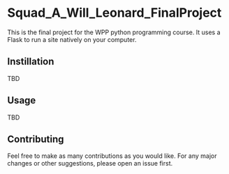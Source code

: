 # Squad_A_Will_Leonard_FinalProject

This is the final project for the WPP python programming course. It uses a Flask to run a site natively on your computer.

## Instillation

TBD

## Usage

TBD

## Contributing

Feel free to make as many contributions as you would like. For any major changes or other suggestions, please open an issue first.
